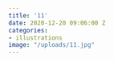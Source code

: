 ```yaml
---
title: '11'
date: 2020-12-20 09:06:00 Z
categories:
- illustrations
image: "/uploads/11.jpg"
---
```



